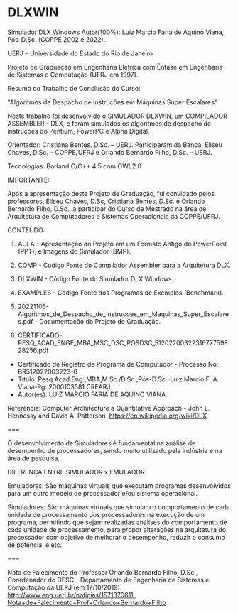 # DLXWIN
Simulador DLX Windows
Autor(100%): Luiz Marcio Faria de Aquino Viana, Pós-D.Sc. (COPPE 2002 e 2022).

UERJ – Universidade do Estado do Rio de Janeiro

Projeto de Graduação em Engenharia Elétrica com Ênfase em Engenharia de Sistemas e Computação (UERJ em 1997).

Resumo do Trabalho de Conclusão do Curso:

"Algoritmos de Despacho de Instruções em Máquinas Super Escalares"

Neste trabalho foi desenvolvido o SIMULADOR DLXWIN, um COMPILADOR ASSEMBLER - DLX, e foram simulados os algoritmos de despacho de instruções do Pentium, PowerPC e Alpha Digital.

Orientador: Cristiana Bentes, D.Sc. – UERJ.
Participaram da Banca: Eliseu Chaves, D.Sc. – COPPE/UFRJ e Orlando Bernardo Filho, D.Sc. – UERJ.

Tecnologias: Borland C/C++ 4.5 com OWL2.0

IMPORTANTE:

Após a apresentação deste Projeto de Graduação, fui convidado pelos professores, Eliseu Chaves, D.Sc, Cristiana Bentes, D.Sc. e Orlando Bernardo Filho, D.Sc., a participar do Curso de Mestrado na área de Arquitetura de Computadores e Sistemas Operacionais da COPPE/UFRJ.

CONTEÚDO:

1. AULA - Apresentação do Projeto em um Formato Antigo do PowerPoint (PPT), e Imagens do Simulador (BMP).
2. COMP - Código Fonte do Compilador Assembler para a Arquitetura DLX.
3. DLXWIN - Código Fonte do Simulador DLX Windows.
4. EXAMPLES - Código Fonte dos Programas de Exemplos (Benchmark).
5. 20221105-Algoritmos_de_Despacho_de_Instrucoes_em_Maquinas_Super_Escalares.pdf - Documentação do Projeto de Graduação.

6. CERTIFICADO-PESQ_ACAD_ENGE_MBA_MSC_DSC_POSDSC_5120220032231677759828256.pdf
- Certificado de Registro de Programa de Computador - Processo No: BR512022003223-6
- Título: Pesq.Acad.Eng.,MBA,M.Sc./D.Sc.,Pós-D.Sc.-Luiz Marcio F. A. Viana-Rg: 2000103581 CREARJ
- Autor(es): LUIZ MARCIO FARIA DE AQUINO VIANA

Referência: Computer Architecture a Quantitative Approach - John L. Hennessy and David A. Patterson.
https://en.wikipedia.org/wiki/DLX

===

O desenvolvimento de Simuladores é fundamental na análise de desempenho de processadores, sendo muito utilizado pela indústria e na área de pesquisa.

DIFERENÇA ENTRE SIMULADOR x EMULADOR

Emuladores: São máquinas virtuais que executam programas desenvolvidos para um outro modelo de processador e/ou sistema operacional.

Simuladores: São máquinas virtuais que simulam o comportamento de cada unidade de processamento dos processadores na execução de um programa, permitindo que sejam realizadas análises do comportamento de cada unidade de processamento, para propor alterações na arquitetura do processador com objetivo de melhorar o desempenho, reduzir o consumo de potência, e etc.

===

Nota de Falecimento do Professor Orlando Bernardo Filho, D.Sc., Coordenador do DESC - Departamento de Engenharia de Sistemas e Computação da UERJ (em 17/10/2019). http://www.eng.uerj.br/noticias/1571370611-Nota+de+Falecimento+Prof+Orlando+Bernardo+Filho
